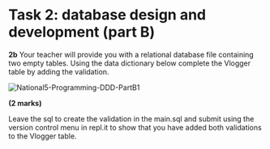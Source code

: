 # Task 2: database design and development (part B) 

**2b** Your teacher will provide you with a relational database file containing two empty tables. 
Using the data dictionary below complete the Vlogger table by adding the validation. 

![National5-Programming-DDD-PartB1](https://storage.googleapis.com/replit/images/1614680990316_18c7734898e550decb97a3cadbf83c09.png)

**(2 marks)**

Leave the sql to create the validation in the main.sql and submit using the version control menu in repl.it to show that you have added both validations to the Vlogger table.

